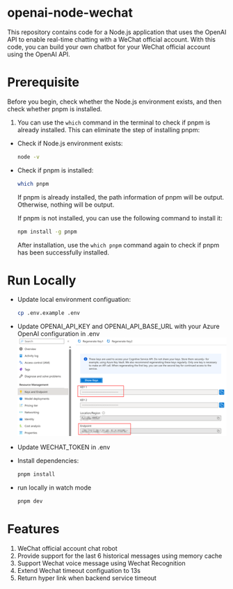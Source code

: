 # openai-node-wechat
This repository contains code for a Node.js application that uses the OpenAI API to enable real-time chatting with a WeChat official account. With this code, you can build your own chatbot for your WeChat official account using the OpenAI API.
# Prerequisite 
Before you begin, check whether the Node.js environment exists, and then check whether pnpm is installed.

1. You can use the `which` command in the terminal to check if pnpm is already installed. This can eliminate the step of installing pnpm:

- Check if Node.js environment exists:

  ```bash
  node -v
  ```

- Check if pnpm is installed:

  ```bash
  which pnpm
  ```

  If pnpm is already installed, the path information of pnpm will be output. Otherwise, nothing will be output.

  If pnpm is not installed, you can use the following command to install it:

  ```bash
  npm install -g pnpm
  ```

  After installation, use the `which pnpm` command again to check if pnpm has been successfully installed.

# Run Locally

- Update local environment configuation:

  ```bash
  cp .env.example .env
  ```

- Update OPENAI_API_KEY and OPENAI_API_BASE_URL with your Azure OpenAI configuration in .env
![azure-openai](./docs/azure-openai.png)


- Update WECHAT_TOKEN in .env

- Install dependencies:

  ```bash
  pnpm install
  ```

- run locally in watch mode

  ```bash
  pnpm dev
  ```

# Features

1. WeChat official account chat robot
2. Provide support for the last 6 historical messages using memory cache
3. Support Wechat voice message using Wechat Recognition
4. Extend Wechat timeout configuation to 13s
5. Return hyper link when backend service timeout  